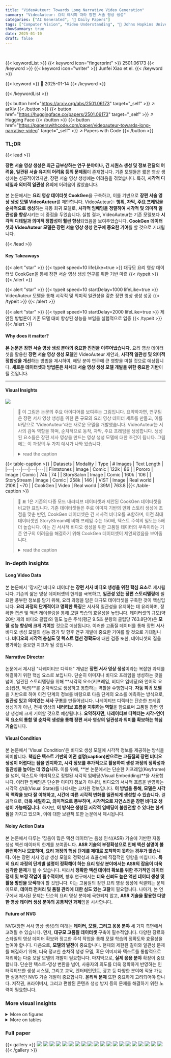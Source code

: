 ```yaml
---
title: "VideoAuteur: Towards Long Narrative Video Generation"
summary: "VideoAuteur: 요리 레시피 따라 장편 서술 영상 생성"
categories: ["AI Generated", "🤗 Daily Papers"]
tags: ["Computer Vision", "Video Understanding", "🏢 Johns Hopkins University",]
showSummary: true
date: 2025-01-10
draft: false
---
```


<br>

{{< keywordList >}}
{{< keyword icon="fingerprint" >}} 2501.06173 {{< /keyword >}}
{{< keyword icon="writer" >}} Junfei Xiao et el. {{< /keyword >}}
 
{{< keyword >}} 🤗 2025-01-14 {{< /keyword >}}
 
{{< /keywordList >}}

{{< button href="https://arxiv.org/abs/2501.06173" target="_self" >}}
↗ arXiv
{{< /button >}}
{{< button href="https://huggingface.co/papers/2501.06173" target="_self" >}}
↗ Hugging Face
{{< /button >}}
{{< button href="https://paperswithcode.com/paper/videoauteur-towards-long-narrative-video" target="_self" >}}
↗ Papers with Code
{{< /button >}}




### TL;DR


{{< lead >}}

**장편 서술 영상 생성은 최근 급부상하는 연구 분야이나, 긴 시퀀스 생성 및 정보 전달의 어려움, 일관된 서술 유지의 어려움 등의 문제점**이 존재합니다. 기존 모델들은 짧은 영상 생성에는 성공적이었지만, 장편 서술 영상 생성에는 어려움을 겪었습니다.  특히, **시각적 디테일과 의미적 일관성 유지**에 어려움이 많았습니다.



본 논문에서는 **요리 영상 데이터셋 CookGen**을 구축하고, 이를 기반으로 **장편 서술 영상 생성 모델 VideoAuteur**를 제안합니다. VideoAuteur는 **행위, 자막, 주요 프레임을 순차적으로 생성**하는 자동 회귀 모델로, **시각적 임베딩을 정렬하여 시각적 및 의미적 일관성을 향상**시키는 데 중점을 두었습니다.  실험 결과, VideoAuteur는 기존 모델보다 **시각적 디테일과 의미적 정합성이 훨씬 향상**되었음을 보여주었습니다.  **CookGen 데이터셋과 VideoAuteur 모델은 장편 서술 영상 생성 연구에 중요한 기여**를 할 것으로 기대됩니다.

{{< /lead >}}


#### Key Takeaways

{{< alert "star" >}}
{{< typeit speed=10 lifeLike=true >}} 대규모 요리 영상 데이터셋 CookGen을 통해 장편 서술 영상 생성 연구를 위한 기반 마련 {{< /typeit >}}
{{< /alert >}}

{{< alert "star" >}}
{{< typeit speed=10 startDelay=1000 lifeLike=true >}} VideoAuteur 모델을 통해 시각적 및 의미적 일관성을 갖춘 장편 영상 생성 성공 {{< /typeit >}}
{{< /alert >}}

{{< alert "star" >}}
{{< typeit speed=10 startDelay=2000 lifeLike=true >}} 제안된 방법론이 기존 모델 대비 향상된 성능을 보임을 실험적으로 입증 {{< /typeit >}}
{{< /alert >}}

#### Why does it matter?
**본 논문은 장편 서술 영상 생성 분야의 중요한 진전을 이루어냈습니다.**  요리 영상 데이터셋을 활용한 **장편 서술 영상 생성 모델**인 VideoAuteur 제안과, **시각적 일관성 및 의미적 정합성을 개선**하는 방법을 제시하여,  해당 분야 연구에 큰 영향을 미칠 것으로 예상됩니다. **새로운 데이터셋과 방법론은 차세대 서술 영상 생성 모델 개발을 위한 중요한 기반**이 될 것입니다.

------
#### Visual Insights



![](https://arxiv.org/html/2501.06173/x2.png)

> 🔼 이 그림은 논문의 주요 아이디어를 보여주는 그림입니다.  요약하자면, 연구팀은 장편 서사 영상 생성을 위한 큰 규모의 요리 영상 데이터 세트를 만들고, 이를 바탕으로 ‘VideoAuteur’라는 새로운 모델을 개발했습니다. VideoAuteur는 서사의 감독 역할을 하며, 순차적으로 동작, 자막, 주요 프레임을 생성합니다. 생성된 요소들은 장편 서사 영상을 만드는 영상 생성 모델에 대한 조건이 됩니다. 그림에는 이 과정의 두 가지 예시가 나와 있습니다.
> <details>
> <summary>read the caption</summary>
> Figure 1: Long Narrative Video Generation. We curate a large-scale cooking video dataset to develop an interleaved auto-regressive model – VideoAuteur, which acts as a narrative director, sequentially generating actions, captions, and keyframes (two generated examples here). These elements condition a video generation model to create long narrative videos.
> </details>





{{< table-caption >}}
| Datasets | Modality | Type | # Images | Text Length |
|---|---|---|---|---|
| Flintstones | Image | Comic | 122k | 86 |
| Pororo | Image | Comic | 74k | 74 |
| StorySalon | Image | Comic | 160k | 106 |
| StoryStream | Image | Comic | 258k | 146 |
| VIST | Image | Real world | 210K | ~70 |
| CookGen | Video | Real world | 39M | 763.8 |{{< /table-caption >}}

> 🔼 표 1은 기존의 다중 모드 내러티브 데이터셋과 제안된 CookGen 데이터셋을 비교한 표입니다. 기존 데이터셋들은 주로 이미지 기반의 만화 스토리 생성에 초점을 맞춘 반면, CookGen 데이터셋은 긴 서사적 비디오를 포함하며, 이전 최대 데이터셋인 StoryStream에 비해 프레임 수는 150배, 텍스트 주석의 밀도는 5배 더 높습니다.  이는 긴 서사적 비디오 생성을 위한 고품질 데이터의 부족이라는 기존 연구의 어려움을 해결하기 위해 CookGen 데이터셋이 제안되었음을 보여줍니다.
> <details>
> <summary>read the caption</summary>
> Table 1: Comparison with multi-modal narrative datasets. Most existing datasets focus on image-based comic story generation. In contrast, our dataset consists of long narrative videos, containing 150×\times× the number of frames and 5×\times× the dense text annotations compared to the previous largest dataset, StoryStream.
> </details>





### In-depth insights


#### Long Video Data
본 논문에서 '장시간 비디오 데이터'는 **장편 서사 비디오 생성을 위한 핵심 요소**로 제시됩니다.  기존의 짧은 영상 데이터셋의 한계를 극복하고, **일관성 있는 장편 스토리텔링**에 필요한 풍부한 정보를 담기 위해, 요리 과정을 담은 대규모 데이터셋을 구축한 것이 핵심입니다.  **요리 과정의 단계적이고 명확한 특징**은 서사적 일관성을 유지하는 데 유리하며, 정확한 캡션 및 액션 레이블링을 통해 모델 학습의 효율성을 높입니다.  데이터셋의 규모(약 20만 개의 비디오 클립)와 밀도 높은 주석(평균 9.5초 분량의 클립당 763.8단어)은 **모델 성능 향상에 크게 기여**할 것으로 예상됩니다.  이러한 고품질 데이터를 통해 장편 서사 비디오 생성 모델의 성능 평가 및 향후 연구 개발에 중요한 기여를 할 것으로 기대됩니다.  **비디오의 시각적 충실도 및 텍스트 캡션 정확도**에 대한 검증 또한, 데이터셋의 질을 평가하는 중요한 지표가 될 것입니다.

#### Narrative Director
논문에서 제시된 "나레이티브 디렉터" 개념은 **장편 서사 영상 생성**이라는 복잡한 과제를 해결하기 위한 핵심 요소로 보입니다. 단순히 이미지나 비디오 프레임을 생성하는 것을 넘어, 일관된 스토리텔링을 위해 **시각적 요소(키프레임, 비디오 임베딩)와 언어적 요소(캡션, 액션)**를 순차적으로 생성하고 통합하는 역할을 수행합니다.  **자동 회귀 모델**을 기반으로 하여 이전 단계의 정보를 바탕으로 다음 단계의 요소를 예측하는 방식으로,  **일관성 있고 의미있는 서사 구조**를 만들어냅니다.  나레이티브 디렉터는 단순한 프레임 생성기가 아닌, 전체 영상의 **내러티브 흐름을 지휘하는 역할**을 함으로써 고품질 장편 영상 생성에 크게 기여할 것으로 예상됩니다.  **요약하자면, 나레이티브 디렉터는 시각-언어적 요소의 통합 및 순차적 생성을 통해 장편 서사 영상의 일관성과 의미를 확보하는 핵심 기술**입니다.

#### Visual Condition
본 논문에서 'Visual Condition'은 비디오 생성 모델에 시각적 정보를 제공하는 방식을 의미합니다.  **핵심은 텍스트 기반의 어떤 설명(caption)만으로는 고품질의 장편 비디오 생성이 어렵다는 점을 인지하고, 시각 정보를 추가적으로 활용하여 생성 과정의 정확성과 일관성을 높이는 데 있습니다.** 이를 위해, **본 논문에서는 단순한 키프레임(Keyframe)을 넘어, 텍스트와 의미적으로 정렬된 시각적 임베딩(Visual Embedding)**을 사용합니다. 이러한 임베딩은 단순한 이미지 정보가 아니라, 비디오의 서사적 흐름을 반영하는 시각적 상태(Visual State)를 나타내는 고차원 정보입니다.  **이 방법을 통해, 모델은 시각적 맥락을 보다 잘 이해하고, 시간에 따른 시각적 변화를 일관되게 생성할 수 있습니다.**  결과적으로, **더욱 세밀하고, 의미적으로 풍부하며, 시각적으로 자연스러운 장편 비디오 생성이 가능해집니다.**  하지만, **이 방식은 생성된 시각적 임베딩이 불완전할 수 있다는 한계점**을 가지고 있으며, 이에 대한 보완책 또한 논문에서 제시됩니다.

#### Noisy Action Data
본 논문에서 다루는 ‘잡음이 많은 액션 데이터’는 음성 인식(ASR) 기술에 기반한 자동 생성 액션 데이터의 한계를 보여줍니다. **ASR 기술의 부정확성으로 인해 액션 설명이 불완전하거나 모호하며, 요리 과정의 핵심 단계를 제대로 포착하지 못하는 경우가 많습니다.**  이는 장편 서사 영상 생성 모델의 정확성과 효율성에 직접적인 영향을 미칩니다. **특히 요리 과정의 단계별 설명이 정확해야 하는 요리 영상 분야에서는 ASR의 잡음이 더욱 심각한 문제**가 될 수 있습니다. 따라서 **정확한 액션 데이터 확보를 위한 추가적인 데이터 정제 및 보정 작업이 필수적이며**, 향후 연구에서는 **더욱 신뢰도 높은 액션 데이터 생성 및 활용 방안을 모색**해야 할 것입니다.  이는 고품질의 장편 요리 영상 생성에 직결되는 문제이므로, **데이터 전처리 및 품질 관리에 대한 심도 있는 고찰**이 필요합니다.  나아가, 본 연구에서 제시된 문제는 단순히 요리 영상 분야에 국한되지 않고, **ASR 기술을 활용한 다양한 영상 데이터 생성 분야의 공통적인 과제**임을 시사합니다. 

#### Future of NVG
NVG(장편 서사 영상 생성)의 미래는 **데이터, 모델, 그리고 응용 분야** 세 가지 측면에서 고려될 수 있습니다.  먼저, **대규모 고품질 데이터셋** 구축이 필수적입니다. 다양한 장르와 스타일의 영상 데이터 확보와 정교한 주석 작업을 통해 모델 학습의 정확도와 효율성을 높여야 합니다.  다음으로, **모델의 발전**이 중요합니다.  현재의 제한된 길이와 일관성 문제를 해결하기 위해, 더욱 정교한 순차적 생성 모델, 혹은 이미지와 텍스트를 통합적으로 처리하는 다중 모달 모델의 개발이 필요합니다.  마지막으로, **실제 응용 분야** 확장이 중요합니다.  단순한 텍스트-영상 변환을 넘어, 사용자의 의도를 더욱 정확하게 반영하는 인터랙티브한 생성 시스템, 그리고 교육, 엔터테인먼트, 광고 등 다양한 분야에 적용 가능한 실용적인 NVG 기술 개발이 중요합니다.  **윤리적 문제** 또한 중요하게 고려되어야 합니다.  저작권, 프라이버시, 그리고 편향된 콘텐츠 생성 방지 등의 문제를 해결하기 위한 노력이 필요합니다.


### More visual insights

<details>
<summary>More on figures
</summary>


![](https://arxiv.org/html/2501.06173/x3.png)

> 🔼 그림 2는 요리 과정을 보여주는 장편 비디오 데이터셋인 CookGen을 보여줍니다. 각 소스 비디오는 여러 클립으로 분할되고, 각 클립에는 'action' 레이블이 부여됩니다. HowTo100M 비디오의 경우 ASR(Automatic Speech Recognition)을 이용하여 얻은 가공된 의사 레이블을 사용하고, YouCook2 비디오는 수동으로 주석을 달았습니다. 최첨단 VLMs(Vision-Language Models), 즉 GPT-4와 미세 조정된 비디오 캡셔닝 모델을 사용하여 모든 비디오 클립에 대한 고품질 캡션을 제공합니다.
> <details>
> <summary>read the caption</summary>
> Figure 2: CookGen contains long narrative videos annotated with actions and captions. Each source video is cut into clips and matched with the labeled “actions”. We use refined pseudo labels from ASR for Howto100M videos and use manual annotations for Youcook2 videos. We use state-of-the-art VLMs (i.e. GPT-4o and a finetuned video captioner) to provide high-quality captions for all video clips.
> </details>



![](https://arxiv.org/html/2501.06173/x4.png)

> 🔼 본 그림은 논문의 4.1절 'Long Narrative Video Director'에서 제시된 장면으로, 비디오 감독 역할을 하는 시각 언어 모델(VLM)의 동작 과정을 보여줍니다. 사용자의 질의(예: 참치 샌드위치 요리 방법)와 초기 이미지-텍스트 쌍을 입력받아 VLM은 캡션, 행동, 시각적 상태를 단계별로 생성합니다. 각 비디오 클립은 시각적 임베딩 또는 이러한 임베딩에서 파생된 키프레임을 사용하여 생성됩니다. 이 연구에서는 시각적 잠재 공간, 시각적 임베딩에 대한 회귀 손실, 회귀 작업과 같은 주요 설계 선택에 중점을 둡니다.
> <details>
> <summary>read the caption</summary>
> Figure 3: Long Narrative Video Director. The video director, a Visual Language Model (VLM), takes a user query (e.g., “How to cook a tuna sandwich?”) and an initial image-text pair as input. It then generates captions, actions, and visual states step-by-step. Each video clip is created using either visual embeddings or a keyframe derived from these embeddings. This study focuses on key design choices, such as the visual latent space, regression loss for visual embeddings, and the regression task.
> </details>



![](https://arxiv.org/html/2501.06173/x5.png)

> 🔼 이 그림은 본 논문의 4.2절 'Visual-Conditioned Video Generation'에서 제시된 비디오 생성 모델의 구조를 보여줍니다.  본 논문에서 제안하는 방법은, 텍스트와 시각적 정보를 모두 생성하는 interleaved auto-regressive director를 사용하여 비디오 생성 과정을 제어합니다.  이 디렉터는 keyframes (VAE embeddings) 또는 interleaved director가 회귀한 CLIP latents를 조건으로 사용하여 비디오 생성을 가능하게 합니다.  또한, 비디오 생성 과정의 견고성을 높이기 위해 Gaussian noise, random masking, random shuffling과 같은 regularization 기법을 적용합니다. 이는 불완전한 시각적 임베딩으로 인한 문제를 완화하는 데 도움을 줍니다.  결론적으로, 본 그림은 텍스트와 시각적 정보의 결합을 통한 비디오 생성의 핵심 아이디어를 보여줍니다.
> <details>
> <summary>read the caption</summary>
> Figure 4: Visual-Conditioned video generation. Our interleaved auto-regressive director generates both text and visual conditions, enabling the video generation process to be conditioned either on keyframes (VAE embeddings) or on CLIP latents regressed by the interleaved director. We apply Gaussain noise, random masking and random shuffling as regularization during the training process to improve robustness with the imperfect visual embeddings.
> </details>



![](https://arxiv.org/html/2501.06173/x6.png)

> 🔼 그림 5는 서로 다른 잠재 공간을 사용하여 자동 인코딩된 결과를 보여줍니다. SEED-X와 EMU-2는 모두 CLIP 비전 인코더와 확산 모델(미세 조정된 SDXL)을 자동 인코딩된 시각적 잠재 변수를 위한 디코더로 사용하지만, SEED-X는 의미론적으로 치우쳐져 있고 EMU-2는 시각적 세부 정보를 훨씬 더 많이 유지합니다. SDXL-VAE는 최상의 이미지 재구성 성능을 보여주지만, CLIP과 같은 이미지-텍스트 쌍에 대한 사전 훈련 없이는 잠재 공간이 언어와 정렬되지 않습니다.
> <details>
> <summary>read the caption</summary>
> Figure 5: Auto-encoded results with different latent spaces. While SEED-X and EMU-2 both use a CLIP vision encoder and a diffusion model (i.e. finetuned SDXL) as decoder for autoencoding visual latents, SEED-X is semantic-biased and EMU-2 keeps much more visual details. SDXL-VAE shows the best image reconstruction ability, however, the latent space is not aligned with language (i.e. without pretraining on image-text pairs like CLIP).
> </details>



![](https://arxiv.org/html/2501.06173/x7.png)

> 🔼 이 그림은 잠재적 회귀 오류를 시뮬레이션하여 생성된 시각적 잠재 공간의 크기와 방향이 정확한 잠재적 회귀에 얼마나 중요한지 보여줍니다. 가우시안 노이즈와 크기 조정 인자를 사용하여 잠재 벡터의 크기와 방향을 변경하는 실험을 수행했습니다. 재구성 결과를 통해 크기와 방향을 모두 유지하는 것이 정확한 잠재적 회귀에 필수적임을 확인했습니다. 크기만 조정하면 객체의 모양에 영향을 주지만 주요 의미 정보는 유지하는 반면, 노이즈를 추가하면 재구성 품질에 심각한 영향을 미치는 것을 알 수 있습니다.
> <details>
> <summary>read the caption</summary>
> Figure 6: Both Scale and Direction Matters. We experiment with pseudo regression errors by altering latent direction and scale using Gaussian noise and scaling factors. The reconstruction results confirm that preserving both scale and direction is essential for accurate latent regression.
> </details>



![](https://arxiv.org/html/2501.06173/extracted/6122171/figures/data_examples/4b9f63bb-965b-3804-a0e3-1a2dd3ffdce9/cb3cc791-5198-43a9-b6e0-ea2d5f90f3b0_frame_9.png)

> 🔼 그림 7은 요리 과정을 설명하는 긴 설명을 생성하는 모델의 성능을 비교한 예시입니다.  '마파 두부 요리 단계별 가이드'라는 전체적인 지시와 첫 번째 단계의 액션, 캡션, 이미지 임베딩을 바탕으로, 제안된 모델이 액션, 캡션, 이미지 임베딩을 순차적으로 생성하여 요리 과정을 단계별로 구성하는 과정을 보여줍니다.  EMU-2와 SEED-X라는 두 가지 다른 방법으로 생성된 키프레임(이미지 잠재 공간에서 디코딩된)을 상단 두 줄에 보여주는데, 생성된 이미지들은 현실적이고 시각적 일관성이 높지만 최첨단 텍스트-이미지 모델인 SDXL과 FLUX.1-s에 비해 미적으로는 다소 부족합니다.
> <details>
> <summary>read the caption</summary>
> Figure 7: Quality Comparison Example. Given a global system prompt—“Step-by-step guide to cooking mapo tofu:”—along with the action, caption, and image embeddings of the first step keyframe, our interleaved director sequentially generates ”actions,” ”captions,” and image embeddings to construct a narrative on how to cook the dish step by step. The first two rows display the directly generated keyframes (decoded from the image latents) using the EMU-2 and SEED-X latent spaces. The generated images are realistic with strong visual consistency but are less aesthetically refined than those produced by state-of-the-art text-to-image models, i.e. SDXL and FLUX.1-s.
> </details>



![](https://arxiv.org/html/2501.06173/extracted/6122171/figures/data_examples/4b9f63bb-965b-3804-a0e3-1a2dd3ffdce9/79e3483c-66cc-4c11-bbd2-d91d89cd5fb3_frame_9.png)

> 🔼 이 그림은 논문의 CookGen 데이터셋에서 발췌한 예시로, 고품질 설명과 함께 요리 과정의 세부적인 다중 모드 정보를 제공합니다. 그림에는 닭고기 허벅지에서 과도한 지방과 껍질을 제거하는 행위와 함께, 나무 도마 위에서 닭고기를 손질하는 사람의 모습이 자세히 묘사되어 있습니다. 검은색 손잡이가 달린 가위를 사용하여 닭고기 조각을 자르고, 투명한 매트 위에 닭고기 조각을 펼쳐놓은 모습이 보입니다. 이러한 상세한 묘사는 장편 서술 영상 생성에 이상적인 데이터셋임을 보여줍니다.
> <details>
> <summary>read the caption</summary>
> a Action: Elise works with chicken thighs, advises to trim excess skin and fat  Caption: A person is preparing chicken on a wooden cutting board. He uses a pair of black-handled scissors to cut through the chicken pieces, which are spread out on a clear cutting mat.
> </details>



![](https://arxiv.org/html/2501.06173/extracted/6122171/figures/data_examples/4b9f63bb-965b-3804-a0e3-1a2dd3ffdce9/9819634c-0a28-4fd2-900f-1bd7663c1f13_frame_9.png)

> 🔼 이 그림은 닭고기 요리법을 보여주는 요리 비디오의 한 장면입니다. 밝은 피부색의 사람이 나무 도마 위에 닭고기 조각을 준비하는 모습을 보여줍니다. 그는 닭고기 여러 조각을 흰 도마 위에 놓습니다. 이 장면은 뼈가 있는 닭가슴살이나 닭다리 등의 다른 닭고기 부위를 사용할 수 있는 옵션을 제시합니다.
> <details>
> <summary>read the caption</summary>
> b Action: She offers alternatives with chicken breast bone-in skin-on or chicken drumsticks  Caption: A person with light skin is preparing raw chicken pieces on a wooden surface. He places several pieces of chicken on a white cutting board.
> </details>



![](https://arxiv.org/html/2501.06173/extracted/6122171/figures/data_examples/4b9f63bb-965b-3804-a0e3-1a2dd3ffdce9/853fbbcf-ebe6-4d76-9ba0-60ed5b859201_frame_9.png)

> 🔼 이 그림은 논문의 3장 '장편 서술 영상 데이터' 섹션에 속하며, 요리 과정을 보여주는 비디오 클립의 한 장면을 캡처한 것입니다. 짧은 캡션 'Elise는 올리브 오일 두 스푼과 버터 한 스푼을 넣어 큰 프라이팬을 데웁니다.' 외에 추가 설명을 제공합니다. 그림에는 나무 주걱을 들고 주방에 서 있는 사람이 검은색 프라이팬에 작은 버터 조각을 넣는 장면이 자세히 묘사되어 있습니다. 이 그림은 장편 서술 비디오 생성을 위한 데이터셋의 질을 보여주는 예시로 사용됩니다.
> <details>
> <summary>read the caption</summary>
> c Action: Elise heats up a large skillet with two teaspoons of olive oil and a teaspoon of butter  Caption: A person is seen in a kitchen setting, holding a wooden spoon. He places a small piece of butter into a black frying pan on a gas stove.
> </details>



![](https://arxiv.org/html/2501.06173/extracted/6122171/figures/data_examples/4b9f63bb-965b-3804-a0e3-1a2dd3ffdce9/14d5412b-3961-4a77-867b-ad42e4644e97_frame_9.png)

> 🔼 이 그림은 닭고기 조리 과정을 보여줍니다. 먼저 닭고기 조각을 뒤집어 4분 더 요리한 후, 팬에서 닭고기를 꺼내지만 갈색으로 된 조각들은 팬에 남겨둡니다.  이미지는 검은색 프라이팬에서 노릇노릇하게 익은 닭고기 조각들이 가스레인지 위에서 지글지글 끓고 있는 장면을 보여줍니다. 즉, 닭고기의 양면을 바삭하게 굽는 과정을 상세하게 보여주는 그림입니다.
> <details>
> <summary>read the caption</summary>
> d Action: Turn over the chicken pieces and cook for another 4 minutes Remove the chicken from the pan but keep the browned pieces in the pan  Caption: Golden-brown chicken pieces are sizzling in a black frying pan on a gas stove.
> </details>



![](https://arxiv.org/html/2501.06173/extracted/6122171/figures/data_examples/4b9f63bb-965b-3804-a0e3-1a2dd3ffdce9/0ecc566e-7dfd-4b76-93d7-c6b883155674_frame_9.png)

> 🔼 이 그림은 요리 과정을 보여주는 비디오의 한 장면을 캡처한 것입니다. 짧은 설명은 '남은 기름에 오르조를 볶고, 전통적인 쌀 필라프처럼 같은 방법으로 요리합니다.' 입니다. 더 자세한 설명을 추가하면 다음과 같습니다. 검은색 프라이팬에서 쌀을 요리하는 사람의 모습을 보여줍니다. 사람은 유리 그릇에서 프라이팬에 쌀을 붓고, 나무 주걱을 사용하여 쌀을 펴고 저어줍니다. 이 그림은 요리 과정을 단계적으로 보여주는 비디오 데이터셋의 일부이며, 각 단계는 행동(Action)과 캡션(Caption)으로 자세히 설명되어 있습니다. 
> <details>
> <summary>read the caption</summary>
> a Action: Use the remaining oil in the pan to brown the orzo Cook the orzo like a traditional rice pilaf, using the same method as before  Caption: A person is cooking rice in a black frying pan on a gas stove. He pours the rice from a glass bowl into the pan, then uses a wooden spatula to spread and stir the rice.
> </details>



![](https://arxiv.org/html/2501.06173/extracted/6122171/figures/data_examples/4b9f63bb-965b-3804-a0e3-1a2dd3ffdce9/0922b956-f019-4159-b10e-1877db94cee3_frame_9.png)

> 🔼 이 그림은 논문의 데이터셋 부분에서 요리 과정을 보여주는 장면의 한 예시입니다. 파란색 셔츠를 입은 사람이 검은색 프라이팬에서 밥을 볶고 있는데, 나무 주걱을 사용하여 밥이 골고루 익도록 저어주고 있습니다.  실제 자막은 간단하지만, 더 자세한 설명을 덧붙여 이해도를 높였습니다.
> <details>
> <summary>read the caption</summary>
> b Action: Add 2 cups of gordo’s to a hot pan  Caption: A person wearing a blue shirt is cooking rice in a black frying pan on a stovetop. Using a wooden spatula, he stirs the rice, ensuring it is evenly cooked.
> </details>



![](https://arxiv.org/html/2501.06173/extracted/6122171/figures/data_examples/4b9f63bb-965b-3804-a0e3-1a2dd3ffdce9/387813c2-d764-4cc3-8eff-5191cce26754_frame_9.png)

> 🔼 이 그림은 여성이 냄비에 다진 양파와 밥을 넣고 빵가루를 입힌 닭고기를 추가하여 요리하는 모습을 보여줍니다. 소스가 걸쭉해질 때까지 몇 분간 익힙니다. 사진은 요리 과정의 한 단계를 자세히 보여주는 여러 장면을 담고 있습니다.
> <details>
> <summary>read the caption</summary>
> c Action: Combine the mixture with the orzo and cook for a few minutes until the sauce thickens  Caption: A woman is cooking on a stovetop, adding pieces of breaded chicken to a pan filled with chopped onions and rice.
> </details>



![](https://arxiv.org/html/2501.06173/extracted/6122171/figures/data_examples/88a165ca-52de-359d-b4a6-df2c45d0deed/f6b4d584-520f-479e-b793-1fd7490dad1b_frame_9.png)

> 🔼 이 그림은 완성된 요리의 모습을 보여줍니다. 검은색 프라이팬에 구운 치킨 조각이 여러 가지 채소와 곡물과 함께 담겨져 있습니다. 오르조가 국물을 완전히 흡수하고 치킨이 완전히 익을 때까지 10-12분간 조리한 후 불에서 내려 5분간 그대로 두었다가 알 수 없는 양념을 뿌린 상태입니다.
> <details>
> <summary>read the caption</summary>
> d Action: Stock is cooked until orzo has fully absorbed liquid and chicken is cooked through, about 10-12 minutes Dish is removed from heat and left to sit for five minutes Dish is sprinkled with unspecified seasoning  Caption: A delicious dish of roasted chicken pieces is presented in a black skillet, surrounded by a colorful mix of diced vegetables and grains.
> </details>



![](https://arxiv.org/html/2501.06173/extracted/6122171/figures/data_examples/88a165ca-52de-359d-b4a6-df2c45d0deed/cacb3591-8eaf-4cd0-b738-bb993911758b_frame_9.png)

> 🔼 그림 9는 논문의 CookGen 데이터셋에서 가져온 두 가지 데이터 예시를 보여줍니다. 각 예시는 요리 과정에 대한 자세한 다중 모드 정보를 제공하는 고품질 설명으로 주석이 달려 있습니다. 이러한 설명에는 주요 동작과 해당 시각적 설명이 구조적으로 주석이 달려 있어 장편 내러티브 비디오 생성에 이상적인 데이터셋임을 보여줍니다. 그림은 '원 팟 치킨 앤 오르조' 레시피의 요리 과정을 보여줍니다.
> <details>
> <summary>read the caption</summary>
> Figure 9: Data examples with annotated “actions” and “captions”. A video of cooking recipe of “One Pot Chicken and Orzo”.
> </details>



![](https://arxiv.org/html/2501.06173/extracted/6122171/figures/data_examples/88a165ca-52de-359d-b4a6-df2c45d0deed/b0495d33-dc02-4820-abcd-17446a417b38_frame_9.png)

> 🔼 이 그림은 레인보우 브로큰 글래스 젤리를 만드는 과정을 보여줍니다. 다양한 색깔의 젤리 조각들이 기하학적 패턴으로 배열되어 검은색 배경 위에 놓여 있습니다. 젤리는 빨간색, 녹색, 파란색, 보라색 등 여러 가지 색상으로 구성되어 있으며, 마치 깨진 유리처럼 보이는 독특한 시각적 효과를 만들어냅니다.
> <details>
> <summary>read the caption</summary>
> a Action: Hi everyone, this one’s called rainbow broken glass jello  Caption: A colorful, multi-layered dessert is displayed on a black surface. The dessert features vibrant red, green, blue, and purple segments, arranged in a geometric pattern.
> </details>



![](https://arxiv.org/html/2501.06173/extracted/6122171/figures/data_examples/88a165ca-52de-359d-b4a6-df2c45d0deed/29ccce5e-4e9e-42bd-be18-7265cc947e5e_frame_9.png)

> 🔼 이 그림은 냉장고 문쪽 선반의 내부를 보여줍니다. 용기에는 진한 파란색, 주황색, 빨간색 액체가 채워져 있습니다.  짧은 설명은 젤리를 만들 때 일반적으로 두 컵의 끓는 물을 사용하지만, 이 경우에는 젤리를 더 단단하게 만들기 위해 한 컵만 사용한다는 내용입니다.
> <details>
> <summary>read the caption</summary>
> b Action: Now normally when you make jello you use two cups of boiling water, but in this case we’re only using one cup because we want the jello to be extra firm  Caption: The video shows the interior of a refrigerator, focusing on the door shelf. The containers are filled with dark, blue, orange, and red liquids.
> </details>



![](https://arxiv.org/html/2501.06173/extracted/6122171/figures/data_examples/88a165ca-52de-359d-b4a6-df2c45d0deed/a0ba8c37-c480-4258-9b76-9bb033a4441f_frame_9.png)

> 🔼 사진은 밝은 피부색을 가진 사람이 투명한 플라스틱 용기에 담긴 노란색 액체를 들고 내용물을 검사하는 모습을 보여줍니다. 이 이미지는 요리 과정 중 작은 용기를 더 큰 뜨거운 물이 담긴 용기에 넣는 것이 가장 쉬운 방법임을 설명하는 캡션과 함께 제공됩니다.
> <details>
> <summary>read the caption</summary>
> c Action: I find the easiest way to do this is to put the small container into a larger container of hot water  Caption: A person with light skin is holding a clear plastic container filled with a yellow liquid, inspecting its contents.
> </details>



![](https://arxiv.org/html/2501.06173/extracted/6122171/figures/data_examples/88a165ca-52de-359d-b4a6-df2c45d0deed/0a28014c-ceb7-48ac-bf33-65dfadba9fb9_frame_9.png)

> 🔼 이 그림은 젤리 조각을 자르는 사람의 모습을 보여줍니다.  더 자세히 설명하자면, 사람이 나무 도마 위에 놓인 노란색 젤리 블록의 가장자리를 푸는 모습부터 시작합니다.  젤리 블록을 꺼낸 후, 똑같은 크기의 정사각형 조각으로 자릅니다.  마지막으로, 각 조각을 반으로 잘라 균일한 크기의 조각들을 만듭니다. 이러한 단계들은 젤리를 다듬고 준비하는 과정을 보여줍니다.
> <details>
> <summary>read the caption</summary>
> d Action: Loosen the edges of the Jello piece Slide the Jello piece out and cut it into cubes Cut the Jello cubes into half-inch pieces  Caption: A person is slicing a block of yellow gelatin on a wooden cutting board, cutting it into uniform strips.
> </details>



![](https://arxiv.org/html/2501.06173/extracted/6122171/figures/data_examples/88a165ca-52de-359d-b4a6-df2c45d0deed/c5733ab8-5330-4c33-b966-bc2bad0dc903_frame_9.png)

> 🔼 이 그림은 다양한 색깔의 젤리 조각들을 9x13인치 유리 구이용기에 배열하는 과정을 보여줍니다. 녹색, 주황색, 보라색, 검은색 젤리 조각들의 위치를 조정하며 정돈하는 사람의 모습을 자세하게 보여줍니다.  이는 장황한 서술 방식의 비디오 생성에 적합한 데이터셋의 예시입니다.
> <details>
> <summary>read the caption</summary>
> a Action: Spread out the different colored Jello pieces in a 9 by 13 inch baking dish  Caption: A person is arranging colorful gelatin cubes in a glass baking dish, adjusting the placement of green, orange, purple, and black cubes.
> </details>



![](https://arxiv.org/html/2501.06173/extracted/6122171/figures/data_examples/88a165ca-52de-359d-b4a6-df2c45d0deed/6eb60d6a-7a49-4d4c-bb61-ec24b9673195_frame_9.png)

> 🔼 이 그림은 요리 과정을 보여주는 캡션과 이미지로 구성된 데이터셋의 예시입니다. 캡션 '두 컵의 물을 끓이고 젤라틴 두 봉지를 넣어 별도의 젤라틴 혼합물을 만드세요.'는 물이 담긴 투명한 유리 컵을 조리대에 올려놓고 사람이 흰 가루를 붓는 장면을 보여주는 이미지를 설명합니다. 더 자세한 설명은 물을 끓이고, 젤라틴 가루를 넣고, 잘 저어 섞는 과정까지 포함하여 요리 과정을 더욱 자세히 보여줍니다.
> <details>
> <summary>read the caption</summary>
> b Action: Make a separate gelatin mixture by boiling two cups of water and adding two envelopes of gelatin  Caption: A clear glass measuring cup is placed on a countertop, containing water. A person pours a white powder into it.
> </details>



![](https://arxiv.org/html/2501.06173/x8.png)

> 🔼 사진은 투명한 유리컵에 담긴 크리미한 혼합물을 사람이 열심히 휘젓는 모습을 보여줍니다. 이는 달콤한 연유를 젤라틴과 물 혼합물에 저어 넣는 과정을 보여주는 장면의 캡션입니다. 캡션은 이미지에 대한 자세한 설명을 제공하여, 행동, 도구, 그리고 재료에 대한 명확하고 간결한 묘사를 보여줍니다.
> <details>
> <summary>read the caption</summary>
> c Action: Stir the sweetened condensed milk into the gelatin and water mixture  Caption: A person is vigorously whisking a creamy mixture in a clear glass measuring cup.
> </details>



![](https://arxiv.org/html/2501.06173/x9.png)

> 🔼 사진은 크림색 액체로 채워진 유리 베이킹 접시를 보여줍니다. 여러 가지 색깔의 삼각형 유리 조각들이 위에 얹혀져 있습니다. 이 이미지는 젤리를 만들고 자르고 제공하는 과정의 한 단계를 보여주는 캡션과 함께 제공됩니다.
> <details>
> <summary>read the caption</summary>
> d Action: Let it set for several hours, then cut it into squares and serve  Caption: A glass baking dish is filled with a creamy white liquid, topped with colorful, triangular-shaped glass pieces.
> </details>



![](https://arxiv.org/html/2501.06173/extracted/6122171/figures/inverse_reconstruction/bb7c5f17-ed9e-469c-99e7-2f26d56da468/gt_frame.png)

> 🔼 이 그림은 논문의 CookGen 데이터셋에서 가져온 예시로, 무지개 깨진 유리 젤리를 만드는 과정을 보여줍니다. 그림에는 젤리 만들기의 주요 단계들을 보여주는 여러 개의 이미지 프레임이 나와 있으며, 각 프레임마다 해당 동작(Action)과 캡션(Caption)이 자세하게 주석으로 달려 있습니다.  이는 장문의 내러티브 비디오 생성을 위한 데이터셋의 다양한 모드(시각적, 언어적) 정보가 풍부하게 담겨 있음을 보여주는 예시입니다. 각 이미지는 젤리 재료 준비, 젤리 섞기, 젤리 틀에 붓기, 냉장 보관 등 젤리를 만드는 과정의 단계들을 시각적으로 보여주고, 해당 동작에 대한 설명과 캡션을 함께 제공합니다. 이를 통해 요리 과정을 자세하고 일관되게 묘사하는 데 데이터셋이 얼마나 효과적인지를 시각적으로 보여줍니다.
> <details>
> <summary>read the caption</summary>
> Figure 11: Data examples with annotated “actions” and “captions”. A video of preparing “Rainbow Broken Glass Jello”.
> </details>



![](https://arxiv.org/html/2501.06173/extracted/6122171/figures/inverse_reconstruction/bb7c5f17-ed9e-469c-99e7-2f26d56da468/generated.png)

> 🔼 이 그림은 논문의 비디오 데이터 통계를 보여줍니다. 전체 비디오 길이, 장면 분할된 비디오 클립의 길이, 그리고 각 비디오에서 선택된 클립 수에 대한 통계를 나타냅니다.  히스토그램은 각 범주에 해당하는 비디오 또는 클립의 개수를 보여줍니다. 이를 통해 연구에 사용된 비디오 데이터의 길이와 구성에 대한 전반적인 이해를 제공합니다.
> <details>
> <summary>read the caption</summary>
> Figure 12: Statistics on the video data. We do statistics on the video lengths of the collected whole videos, the clip lengths of the scene-cut video clips, and the number of clips selected for each video.
> </details>



![](https://arxiv.org/html/2501.06173/extracted/6122171/figures/inverse_reconstruction/02e8f1f2-a784-4e5a-8283-204be16c3d74/gt_frame.png)

> 🔼 이 그림은 논문의 3장, 'Long Narrative Video Data' 섹션에 포함되어 있으며, 비디오 데이터에 대한 텍스트 주석(annotation)의 통계를 보여줍니다. 구체적으로, 주석으로 달린 'actions'와 'captions'의 단어 수와 토큰 수(Llama [46] 토크나이저 사용)에 대한 분포를 보여주는 히스토그램을 제시합니다. 이를 통해 연구에서 사용된 데이터셋의 텍스트 정보의 질과 양에 대한 이해를 돕고,  narrative video generation 모델 학습에 적합한지 평가하는 데 도움이 되는 정보를 제공합니다.
> <details>
> <summary>read the caption</summary>
> Figure 13: Statistics on the text annotations. We do statistics on the number of words and tokens (Llama [46] tokenized) of annotated “actions” and “captions,” respectively.
> </details>



![](https://arxiv.org/html/2501.06173/extracted/6122171/figures/inverse_reconstruction/02e8f1f2-a784-4e5a-8283-204be16c3d74/generated.png)

> 🔼 그림 14는 지상 진실 영상과 GT 키프레임을 사용한 역방향 생성 영상을 보여줍니다. 어두운 색의 느린 밥솥에서 고기 조각들이 끓고 있습니다. 한 손이 걸쭉한 액체를 냄비에 붓고, 액체가 고기와 국물과 섞이게 합니다. 액체가 추가되면서 혼합물이 거품이 일고 걸쭉해집니다. 그 사람은 검은 숟가락으로 내용물을 저어 재료가 잘 섞이도록 합니다. 느린 밥솥은 고기를 계속 익히고, 고기는 부드럽고 잘 익은 것처럼 보입니다.
> <details>
> <summary>read the caption</summary>
> Figure 14: Left: Ground truth, Right: Inverse generation with GT keyframe. Caption: Chunks of meat are simmering in a dark-colored slow cooker. A hand pours a creamy liquid into the pot, causing the liquid to mix with the meat and broth. The mixture bubbles and thickens as the liquid is added. The person stirs the contents with a black spoon, ensuring the ingredients are well combined. The slow cooker continues to cook the meat, which appears tender and well-cooked.
> </details>



![](https://arxiv.org/html/2501.06173/extracted/6122171/figures/inverse_reconstruction/e7ff4206-dd19-49ea-8fd0-723a26ec5600/gt_frame.png)

> 🔼 그림은 원본 영상과, 기준 키프레임과 자막을 사용한 역추적 생성 영상을 보여줍니다. 검은색 소매를 입은 사람이 투명한 유리 그릇에 크림 같은 혼합물을 거품기로 저어 섞는 모습을 보여줍니다. 혼합물은 반죽이나 도우처럼 보이며 점차 부드럽고 고르게 변합니다. 사람의 왼손이 밝은색 조리대 위에 그릇을 고정시키고 있으며, 저는 동작이 일관되고 철저하여 혼합물이 잘 섞이도록 합니다. 배경은 단순하며 혼합 과정에 집중할 수 있도록 합니다. 즉,  왼쪽은 원본 영상, 오른쪽은 생성 영상입니다. 생성 영상은 원본 영상의 주요 특징을 잘 반영하고 있지만, 미묘한 차이가 있습니다.
> <details>
> <summary>read the caption</summary>
> Figure 15: Left: Ground truth, Right: Inverse generation with GT keyframe. Caption: A person wearing a black sleeve is whisking a creamy mixture in a clear glass bowl. The mixture appears to be a batter or dough, gradually becoming smoother and more uniform. The person’s left hand holds the bowl steady on a light-colored countertop. The whisking motion is consistent and thorough, ensuring the mixture is well-blended. The background is plain, focusing attention on the mixing process.
> </details>



![](https://arxiv.org/html/2501.06173/extracted/6122171/figures/inverse_reconstruction/e7ff4206-dd19-49ea-8fd0-723a26ec5600/generated.png)

> 🔼 이 그림은 요리 과정의 역방향 생성 결과를 보여줍니다.  왼쪽은 실제 영상의 장면이고, 오른쪽은 기준 키프레임과 자막을 사용하여 역으로 생성한 장면입니다.  붉은색 그릇에 걸쭉한 주황색 액체가 담겨 있고, 여성의 손이 흰 숟가락을 들고 액체 표면에 그림을 그리는 모습입니다.  흰 크림으로 얼굴을 만들고 눈과 입을 자세히 묘사합니다.  배경에는 붉은 토마토와 흰 냄비가 놓인 화강암 조리대가 있습니다. 여성은 계속해서 얼굴에 마무리 작업을 합니다.  역으로 생성한 장면은 실제 장면과 비슷하지만 세부적인 부분에서 약간의 차이가 있습니다.
> <details>
> <summary>read the caption</summary>
> Figure 16: Left: Ground truth, Right: Inverse generation with GT keyframe. Caption: A red bowl filled with a thick, orange liquid is placed on a stovetop. A woman’s hand, holding a white spoon, appears and begins to draw on the surface of the liquid. She creates a face with white cream, adding details to the eyes and mouth. The background shows a granite countertop with a bunch of red tomatoes and a white pot. The woman continues to add finishing touches to the face.
> </details>



![](https://arxiv.org/html/2501.06173/x10.png)

> 🔼 이 그림은 닭고기를 튀기는 과정을 보여주는 그림의 일부분입니다.  그림에서는 밀가루가 담긴 그릇에 날것의 닭고기 조각과 양념을 넣는 장면이 묘사되어 있습니다.  닭고기 튀김 요리의 첫 단계를 보여주는 시각적 설명으로,  요리 과정의 단계별 설명에 도움을 줍니다.
> <details>
> <summary>read the caption</summary>
> a Action: Add raw chicken pieces and seasoning to a bowl of flour.
> </details>



![](https://arxiv.org/html/2501.06173/x11.png)

> 🔼 이 그림은 요구르트 또는 버터밀크에 양념을 넣고 그릇에 버무리는 모습을 보여줍니다.  요리 과정의 한 단계로, 재료들을 섞어서 풍미를 더하고 맛을 균일하게 하기 위한 준비 과정입니다.  그릇 안에는 요구르트 또는 버터밀크와 다양한 양념들이 보이며, 누군가가 이 재료들을 숟가락이나 다른 도구를 사용하여 섞고 있는 모습을 볼 수 있습니다.
> <details>
> <summary>read the caption</summary>
> b Action: Mix yogurt or buttermilk with seasoning in a bowl.
> </details>



![](https://arxiv.org/html/2501.06173/x12.png)

> 🔼 이 그림은 튀김옷을 입힌 닭고기 조각을 고르게 튀김 반죽에 담그는 과정을 보여줍니다. 닭고기가 완전히 튀김옷으로 코팅되도록 하는 방법을 보여주는 단계별 설명입니다. 튀김옷을 입히는 동안 닭고기의 모양과 위치가 어떻게 변하는지 자세히 보여줍니다.
> <details>
> <summary>read the caption</summary>
> c Action: Dip chicken pieces into the batter to coat evenly.
> </details>



![](https://arxiv.org/html/2501.06173/x13.png)

> 🔼 이 그림은 튀김옷을 입힌 닭고기를 밀가루 반죽에 다시 한번 코팅하는 과정을 보여줍니다. 닭고기가 튀김옷을 골고루 묻도록 조심스럽게 밀가루 반죽에 담그는 모습을 자세히 보여줍니다. 닭고기 표면에 밀가루가 고르게 묻어 바삭한 식감을 더해줄 것으로 예상됩니다. 이는 닭고기 요리 과정의 중요한 단계이며, 최종 결과물의 맛과 질감에 영향을 미치는 요소입니다.
> <details>
> <summary>read the caption</summary>
> d Action: Coat the battered chicken in the flour mixture.
> </details>



![](https://arxiv.org/html/2501.06173/x14.png)

> 🔼 이 그림은 튀김옷을 입힌 닭고기를 뜨거운 기름에 튀겨 바삭하고 노릇노릇하게 익히는 과정을 보여줍니다.  닭고기가 골고루 익도록 뒤집는 모습과 완성된 튀김의 모습이 담겨져 있으며, 요리 과정을 시각적으로 보여주는 상세한 설명이 추가되어 이해도를 높였습니다.
> <details>
> <summary>read the caption</summary>
> e Action: Fry the coated chicken in hot oil until crispy and golden.
> </details>



![](https://arxiv.org/html/2501.06173/x15.png)

> 🔼 이 그림은 튀긴 닭고기에 양념을 뿌리고 제공하는 모습을 보여줍니다. 튀긴 후 닭고기에 양념을 고르게 뿌리는 과정과 완성된 요리를 담아냅니다. 이는 조리 과정의 마지막 단계이자 완성된 요리를 보여주는 시각적인 요소로서, 레시피의 완성도를 높이는 데 기여합니다.
> <details>
> <summary>read the caption</summary>
> f Action: Sprinkle seasoning on the fried chicken and serve.
> </details>



![](https://arxiv.org/html/2501.06173/x16.png)

> 🔼 그림 15는 제안된 모델이 '프라이드 치킨' 조리 과정을 여섯 개의 주요 단계(즉, 비디오 클립)로 효과적으로 보여주는 긴 서술형 비디오 생성의 예시입니다. 이 모델은 명확하고, 구조적이며, 단계별로 조리 과정을 설명하는 일관되고 포괄적인 비디오를 생성할 수 있는 능력을 보여줍니다. 각 단계는 조리 과정의 시각적 표현과 함께 자세한 캡션으로 주석이 달려 있습니다. 이러한 세부적인 단계는 모델이 일관되고 포괄적인 긴 서술형 비디오를 생성할 수 있음을 보여줍니다.
> <details>
> <summary>read the caption</summary>
> Figure 17: Video generation example. Our pipeline effectively accomplishes long narrative video generation by producing six essential steps (i.e., video clips) for cooking ”Fried Chicken.” It delivers a clear, structured, and instructional step-by-step narrative, showcasing the model’s capability to generate coherent and comprehensive videos.
> </details>



![](https://arxiv.org/html/2501.06173/x17.png)

> 🔼 유리 그릇에 다진 채소를 섞는 동작을 보여주는 그림입니다.  더 자세히 설명하자면, 요리 과정 중 채소를 다듬고 다진 후 유리 그릇에 담아 섞는 모습을 묘사하고 있습니다. 채소의 종류나 양념 여부 등 추가적인 정보는 그림만으로는 알 수 없습니다. 그림에는 요리사의 손이나 요리 도구 등도 함께 나타나 있을 수 있습니다.
> <details>
> <summary>read the caption</summary>
> a Action: Mix chopped vegetables in a glass bowl.
> </details>



![](https://arxiv.org/html/2501.06173/x18.png)

> 🔼 이미지는 다진 채소에 양념을 추가하는 과정을 보여줍니다.  더 자세히 설명하자면, 요리사나 요리하는 사람이 유리 또는 도자기 그릇에 다진 채소를 담고, 거기에 다양한 양념 (소금, 후추, 마늘, 생강 등)을 넣어 간을 맞추는 모습을 보여줍니다.  양념은 채소와 잘 섞이도록 저어주는 모습도 함께 보여질 수 있습니다.  전체적인 장면은 깨끗하고 정돈된 주방 환경에서 이루어지며, 요리의 준비 과정을 자세히 보여줍니다.
> <details>
> <summary>read the caption</summary>
> b Action: Add seasoning to the mixture of chopped vegetables.
> </details>



![](https://arxiv.org/html/2501.06173/x19.png)

> 🔼 이 그림은 양념된 채소를 완전히 섞는 과정을 보여줍니다.  요리사가 손으로 또는 주걱과 같은 도구를 사용하여 양념과 채소를 균일하게 섞는 모습이 자세히 묘사되어 있습니다.  이 과정은 재료들이 고르게 익고, 풍미가 잘 어우러지도록 하는 데 중요한 단계입니다. 사진은 여러 각도에서 촬영하여 요리 과정의 상세한 정보를 전달합니다.
> <details>
> <summary>read the caption</summary>
> c Action: Thoroughly mix the seasoned vegetable mixture.
> </details>



![](https://arxiv.org/html/2501.06173/x20.png)

> 🔼 이 그림은 닭고기와 채소를 섞는 과정을 보여줍니다.  더 자세히 설명하자면, 이미 잘게 썰어진 채소가 담긴 그릇에 닭고기 조각들을 넣고 잘 섞는 모습입니다. 이는 꼬치 요리를 만들기 위한 재료 준비 단계로 보이며, 닭고기와 채소가 골고루 섞여 양념이 잘 배도록 하는 중요한 과정입니다.
> <details>
> <summary>read the caption</summary>
> d Action: Add chicken pieces to vegetable and chicken mixture.
> </details>



![](https://arxiv.org/html/2501.06173/x21.png)

> 🔼 이 그림은 꼬치에 꽂힌 닭고기와 야채에 기름을 바르는 과정을 보여줍니다.  더 자세히 설명하자면, 그림은 꼬치에 꽂힌 재료들을 준비하고 있는 모습을 보여주며, 이는 요리 과정의 한 단계를 시각적으로 나타냅니다.  손으로 꼬치에 기름을 바르는 행위가 중점적으로 보여지고 있으며, 요리의 다음 단계로 넘어가기 위한 준비 과정임을 암시합니다. 이는 전체 요리 과정을 보여주는 일련의 이미지들 중 하나이며, 각 이미지는 요리의 단계별 과정을 보여주는 캡션과 함께 제공됩니다.
> <details>
> <summary>read the caption</summary>
> e Action: Brush oil onto the skewered chicken and vegetable kebabs.
> </details>



![](https://arxiv.org/html/2501.06173/x22.png)

> 🔼 이 그림은 닭고기와 채소 케밥을 준비하는 과정을 보여줍니다. 꼬치에 꿰어진 닭고기와 채소를 그릴 위에 놓는 장면입니다. 사진은 그릴 위에 꼬치가 가지런히 놓여있는 모습과 굽는 과정을 보여주는 여러 장면을 담고 있습니다. 더 자세히 설명하자면, 미리 양념된 닭고기와 채소를 꼬치에 꽂아 그릴 위에 올려놓고 굽는 모습을 보여주는 연속 사진입니다. 이는 긴 서술적 비디오 생성 파이프라인의 한 단계를 보여주는 예시이며, 이후에는 굽는 과정의 다른 단계들이 이어집니다.
> <details>
> <summary>read the caption</summary>
> f Action: Place the prepared chicken and vegetable kebabs onto a grill.
> </details>



![](https://arxiv.org/html/2501.06173/x23.png)

> 🔼 이 그림은 꼬치에 꽂힌 닭고기와 채소에 올리브 오일을 뿌리는 장면을 보여줍니다.  더 자세히 설명하자면, 이미 불에 구워지고 있는 꼬치에 올리브 오일을 추가하여, 음식의 풍미와 윤기를 더하고 더욱 먹음직스럽게 만들고자 하는 과정을 보여줍니다. 이는 요리 과정의 한 단계로, 전체 요리 과정에서 닭고기와 채소의 맛과 향을 더욱 증진시키는 중요한 부분입니다.
> <details>
> <summary>read the caption</summary>
> g Action: Drizzle olive oil over the chicken and vegetable kebabs.
> </details>



![](https://arxiv.org/html/2501.06173/x24.png)

> 🔼 이 그림은 꼬치에 꿰어진 닭고기와 채소를 굽는 과정을 보여줍니다.  화자는 꼬치들이 제대로 익고 있는지 확인하기 위해 그릴을 살펴봅니다. 그림에는 그릴 위에 놓인 여러 개의 꼬치와, 꼬치를 확인하는 사람의 손이 부분적으로 보입니다. 이는 요리 과정의 한 단계를 시각적으로 보여주는 정적인 이미지입니다.
> <details>
> <summary>read the caption</summary>
> h Action: Check on the grilling skewered chicken and vegetable kebabs.
> </details>



![](https://arxiv.org/html/2501.06173/x25.png)

> 🔼 그림 16은 '쉬시 카밥' 요리를 준비하는 과정의 8가지 중요 단계(즉, 비디오 클립)를 성공적으로 생성한 비디오 생성 예시입니다. 이는 비디오의 각 단계를 명확하고 구조적이며 단계별 설명을 제공하는 일관성 있고 포괄적인 비디오 콘텐츠를 생성하는 모델의 기능을 보여줍니다. 각 단계는 요리 과정의 연속성을 유지하는 동시에, 시각적 일관성과 정확성을 유지하면서 각 단계를 명확하고 자세하게 보여줍니다.
> <details>
> <summary>read the caption</summary>
> Figure 18: Video generation example. Our pipeline successfully generates eight crucial steps (i.e., video clips) to prepare the dish ”Shish Kabob.” This showcases a clear, structured, and instructional step-by-step narrative, demonstrating the model’s capability to produce coherent and comprehensive video content.
> </details>



![](https://arxiv.org/html/2501.06173/x26.png)

> 🔼 이 그림은 연어 필레에서 등뼈를 제거하는 동작을 보여줍니다.  더 자세히 설명하자면, 손이 연어 필레를 잡고 뼈를 제거하기 위해 칼을 사용하는 모습을 보여주는 여러 단계의 이미지 프레임이 포함되어 있습니다. 각 프레임은 이 동작의 연속적인 부분을 보여주는 시각적 정보를 제공합니다. 이는 요리 과정을 단계별로 시각적으로 보여주는 것이며, 논문에서 설명하는 장면의 일부입니다.
> <details>
> <summary>read the caption</summary>
> a Action: Cutting away the salmon fillet from the backbone
> </details>



![](https://arxiv.org/html/2501.06173/x27.png)

> 🔼 이 그림은 연어 필레를 고르게 여러 조각으로 자르는 과정을 보여줍니다.  더 자세히 설명하자면, 그림은 손질된 연어 필레가 작업대 위에 놓여 있는 모습부터 보여줍니다.  칼을 사용하여 연어 필레를 일정한 크기의 조각으로 나누는 과정이 시각적으로 보여지는데, 이는 요리 과정에서 연어를 일정한 크기로 자르는 것이 얼마나 중요한지를 강조합니다.  이러한 절단 과정은 조리가 더욱 효율적이고 균일하게 이루어지도록 돕습니다.  따라서 그림은 단순히 자르는 행위만 보여주는 것이 아니라, 요리 과정 전반에 걸친 효율성과 정확성을 시각적으로 보여주는 역할을 합니다.
> <details>
> <summary>read the caption</summary>
> b Action: Slicing the salmon fillet into even pieces
> </details>



</details>




<details>
<summary>More on tables
</summary>


{{< table-caption >}}
| Data Source | # Vid. (train/val) | # Clips | Clip Len. | # Clips / Vid. |
|---|---|---|---|---|
| YouCook2 | 1333 / 457 | ~10K | 19.6s | 7.7 |
| HowTo100M (subset) | 30039 / 933 | ~183K | 9.5s | 5.9 |{{< /table-caption >}}
> 🔼 표 2는 논문에서 사용된 요리 관련 비디오 데이터셋의 출처와 구성을 보여줍니다.  본 논문의 데이터셋은 YouCook2와 HowTo100M의 요리 관련 부분집합을 기반으로 제작되었습니다.  표에는 각 데이터셋의 비디오 수, 학습 및 검증에 사용된 비디오 수, 클립 수, 클립 길이, 비디오당 클립 수 등의 정보가 포함되어 있습니다. 이 표는 데이터셋의 규모와 특징을 간략하게 요약하여, 후속 실험의 기반이 되는 데이터셋에 대한 이해를 돕는 역할을 합니다.
> <details>
> <summary>read the caption</summary>
> Table 2: Long narrative dataset sources. Our dataset is built upon Youcook2 and a cooking subset of Howto100M.
> </details>

{{< table-caption >}}
| Validation Set | w/. GT keyframe | W/o. GT keyframe |
|---|---|---|
| # Clips | FVD | FVD |
| 5504 | **116.3** | 561.1 |{{< /table-caption >}}
> 🔼 이 표는 역방향 비디오 생성을 통해 비디오 캡션의 질을 평가한 결과를 보여줍니다.  키프레임을 사용한 경우와 사용하지 않은 경우 두 가지 상황에서 역방향 비디오 생성을 수행하여 원본 비디오를 재구성하는 품질을 평가하였습니다. FVD (Fréchet Video Distance) 점수를 사용하여 재구성된 비디오의 품질을 정량적으로 측정하였습니다. 낮은 FVD 점수는 높은 품질의 재구성을 의미합니다.  표는 키프레임을 사용했을 때와 사용하지 않았을 때의 FVD 점수를 비교하여 캡션의 질과 키프레임의 중요성을 보여줍니다.
> <details>
> <summary>read the caption</summary>
> Table 3: Inverse video generation. Evaluation of caption quality through inverse video generation with and without keyframes. FVD scores reflect reasonable video reconstruction quality.
> </details>

{{< table-caption >}}
| Score (0-100) | GPT-4o Evaluation |  | Human Evaluation |  | 
|---|---|---|---|---| 
|  | Qwen2-VL-72B | Ours | Qwen2-VL-72B | Ours | 
| 98.0 | 95.2 | **98.0** | 79.3 | **82.0** | {{< /table-caption >}}
> 🔼 표 4는 제안된 captioner와 Qwen2-VL-72B 모델의 caption 품질을 GPT-4와 사람 평가자의 두 가지 관점에서 비교 분석한 표입니다.  모델 크기가 훨씬 작음에도 불구하고, 제안된 captioner가 Qwen2-VL-72B 모델과 비슷한 성능을 보여줌을 보여줍니다.  GPT-4와 사람 평가자 모두에게서 경쟁력 있는 결과를 얻었다는 것을 의미합니다.  구체적으로는 caption의 완성도와 hallucination 여부를 평가 지표로 사용했습니다.
> <details>
> <summary>read the caption</summary>
> Table 4: Caption Quality Evaluation. We compare the caption quality between our captioner and the Qwen2-VL-72B model by both GPT-4o and human annotators. Our model achieves competitive results despite a much smaller model size.
> </details>

{{< table-caption >}}
| Method | Autoencoder Style | VL Aligned. | Recon. Ability | CLIP-T | FID |
|---|---|---|---|---|---| 
| SDXL-VAE | Variational U-Net | ✗ | High | 13.2 | 286.6 |
| EMU-2 | CLIP-Diffusion | ✓ | Medium | **25.4** | 76.7 |
| SEED-X | CLIP-Diffusion | ✓ | Low | 25.1 | **30.1** |{{< /table-caption >}}
> 🔼 표 5는 시각적 회귀를 위한 시각적 잠재 공간을 보여줍니다. 언어와의 상관관계가 제한적이기 때문에 VAE 잠재 공간은 단일 단계에서 자기 회귀 모델이 회귀하기 어렵습니다. 반면에 EMU-2 및 SEED-X와 같은 언어 정렬 잠재 공간은 상호 작용 방식으로 더 쉽고 효과적인 회귀를 허용합니다.  즉, VAE는 이미지 재구성 성능은 우수하지만 언어와의 연관성이 떨어져 시각적 생성 모델에 적용하기 어렵다는 것을 보여줍니다. 반면 CLIP 기반의 EMU-2 와 SEED-X는 시각-언어 통합이 잘 되어 있어 자기 회귀 모델에 적용이 용이합니다. 이 표는 다양한 잠재 공간에서의 회귀 성능 차이를 비교 분석하여, 어떤 방식의 잠재 공간이 자기 회귀 시각적 생성 모델에 적합한지 보여주는 실험 결과를 제시합니다.
> <details>
> <summary>read the caption</summary>
> Table 5: Visual latent spaces for visual regression. The VAE latent space is challenging for auto-regressive models to regress in a single step due to its limited correlation with language. In contrast, the language-aligned latent spaces (EMU-2 and SEED-X) allow for easier and effective regression in an interleaved manner.
> </details>

{{< table-caption >}}
| Loss Type |  | SEED-X Latent |  |  |  | EMU-2 Latent |  |  |  |
|---|---|---|---|---|---|---|---|---|---|---|
|  |  | Training |  | Validation |  | Training |  | Validation |  |
| MSE | Cos. | L2 Dist. | Cosine. | CLIP | FID | L2 Dist. | Cosine. | CLIP | FID |
| ✓ | ✗ | 0.41 | 0.82 | 23.6 | 31.9 | **1.3** | 0.78 | 25.1 | 80.1 |
| ✗ | ✓ | 1.1 | 0.82 | 24.1 | 32.1 | 2.5 | 0.79 | 23.5 | 115.3 |
| ✓ | ✓ | **0.41** | **0.83** | **25.1** | **30.1** | 1.4 | **0.79** | **25.4** | **76.7** |{{< /table-caption >}}
> 🔼 표 6은 크기와 방향을 고려한 회귀 손실에 대한 실험 결과를 보여줍니다.  훈련 과정의 수렴 추세를 추적하고, 검증 세트에서 CLIP-T 및 FID 지표를 사용하여 모델을 평가했습니다. Seed-X 및 EMU-2 잠재 공간 모두 MSE 손실과 코사인 유사도 손실을 함께 사용하여 크기와 방향을 모두 고려했을 때 최상의 성능을 보였습니다. Seed-X와 EMU-2의 원래 회귀 손실 설정은 회색으로 표시되어 있습니다.
> <details>
> <summary>read the caption</summary>
> Table 6: Regression loss with scale and direction. We track the training convergence and evaluate models with the CLIP-T and FID metrics on the validation set. Both Seed-X and EMU-2 latent space show that a combination of both MSE loss and Cosine Similarity loss considering both scale and direction performs best. SEED-X and EMU-2 original regression loss setting is grayed.
> </details>

{{< table-caption >}}
| Regression Task |  | Training |  | Validation |  |
|---|---|---|---|---|---|---|
| Action → Vis. Embed. |  | L2 Dist. | Cosine Sim. | CLIP-T | FID |  |
|  |  | 0.43 | 0.82 | 22.7 | 27.9 |  |
| Caption → Vis. Embed. |  | 0.41 | 0.82 | 25.7 | 26.1 |  |
| Action → Caption → Vis. Embed. |  | **0.41** | **0.83** | **26.1** | **25.3** |  |{{< /table-caption >}}
> 🔼 표 7은 '행동(Actions)'에서 '시각적 상태(Visual States)'로의 전이 과정을 보여줍니다.  훈련 과정의 수렴을 추적하기 위해 L2 거리와 코사인 유사도 점수를 보고하며, 생성된 이미지는 CLIP 점수와 FID 점수로 평가합니다. 모델은 수집된 HowTo100M 하위 데이터셋을 사용하여 훈련 및 평가되었고, 시각적 회귀에는 SEED-X 잠재 벡터가 사용되었습니다.
> <details>
> <summary>read the caption</summary>
> Table 7: From “Actions” to “Visual States”. We report the L2 distance and cosine similarity scores for tracking the training convergence and evaluate the generation images with CLIP score and FID score. Models are trained and evaluated on the collected Howto100M subset. SEED-X latent is used for visual regression.
> </details>

{{< table-caption >}}
| Latent condition | Gen. strategy | Aesthetic | Realistic | Visual consist. | Narrative |
|---|---|---|---|---|---|---|
| EMU-2 Latent | Interleaved | 0.7 | 1.2 | 2.9 | 2.2 |
| SEED-X Latent | Interleaved | 2.1 | 4.3 | 4.5 | 4.4 |
| Text (SDXL) | Language-centric | 4.0 | 2.9 | 3.3 | 4.0 |
| Text (FLUX.1-s) | Language-centric | 4.8 | 3.1 | 3.4 | 4.4 |{{< /table-caption >}}
> 🔼 표 8은 다양한 잠재적 조건화 및 생성 전략을 의미적 정렬, 미적 품질, 시각적 일관성 및 서사적 일관성을 기준으로 비교한 표입니다. 각 측면은 1점(비슷함)에서 5점(매우 좋음)까지 5단계로 평가됩니다. 점수가 높을수록 좋습니다.
> <details>
> <summary>read the caption</summary>
> Table 8: Human Evaluation – Interleaved vs. Language-centric. This table compares different latent conditioning and generation strategies based on semantic alignment, aesthetic quality, visual consistency, and narrative coherence. Each aspect is scored with five tiers: 1∼similar-to\sim∼5, score higher is better.
> </details>

{{< table-caption >}}
| Visual Condition | YouCook2 CLIP-T | YouCook2 FVD | HowTo100M CLIP-T | HowTo100M FVD |
|---|---|---|---|---|
| Keyframe | 25.9 | 557.7 | 26.6 | 541.1 |
| Embedding | **26.4** | **512.6** | **27.3** | **520.7** |{{< /table-caption >}}
> 🔼 표 9는 핵심 프레임과 비교하여, 제안된 인터리브 디렉터가 생성한 시각적 임베딩을 조건으로 생성된 비디오에 대한 CLIP-T 및 FVD 점수를 평가한 결과를 보여줍니다.  핵심 프레임을 조건으로 사용한 경우와 제안된 인터리브 디렉터가 생성한 시각적 임베딩을 조건으로 사용한 경우의 비디오 생성 성능을 비교 분석하여, 각 조건에 따른 비디오 품질 차이를 정량적으로 제시합니다. CLIP-T 점수는 비디오의 의미적 일관성을, FVD 점수는 비디오의 시각적 충실도를 나타냅니다.
> <details>
> <summary>read the caption</summary>
> Table 9: Keyframes vs. Visual Embeddings. Evaluate CLIP-T and FVD scores for video generation conditioned on keyframes versus visual embeddings generated by our interleaved director.
> </details>

{{< table-caption >}}
| Matching Tier | Action (Important Info.) | Object (Important Info.) | Score |
|---|---|---|---|
| Very Match | Good Coverage, No Hallucination | Good Coverage, No Hallucination | **100** |
| Good Match | Good Coverage, Limited Hallucination | Good Coverage, Limited Hallucination | **85** |
| Somehow Match | Fair Coverage, Some Hallucination | Fair Coverage, Some Hallucination | **70** |
| Not Match | Little Coverage or High Hallucination | Little Coverage or High Hallucination | **0** |{{< /table-caption >}}
> 🔼 표 10은 사람 평가자들이 비디오 자막의 품질을 평가하는 데 사용한 규칙을 보여줍니다.  자막은 네 가지 매칭 등급(매우 일치, 양호 일치, 어느 정도 일치, 불일치)으로 평가되며, 각 등급은 비디오 요소의 적용 범위와 환각 수준에 따라 결정됩니다.  적용 범위는 자막이 비디오의 내용을 얼마나 잘 포괄하는지를 나타내고, 환각 수준은 자막에 비디오에 없는 내용이 얼마나 포함되어 있는지를 나타냅니다.  이 표는 각 매칭 등급에 대한 설명과 점수를 제공합니다.
> <details>
> <summary>read the caption</summary>
> Table 10: Human Evaluation Matching Rules. Captions are rated based on coverage and hallucination levels, using four matching tiers.
> </details>

{{< table-caption >}}
| Configuration | Setting |
|---|---| 
| Image resolution | 448 × 448 |
| Optimizer | AdamW |
| Optimizer hyperparameters | β₁ = 0.9, β₂ = 0.98, ϵ = 10⁻⁶ |
| Peak learning rate | 2 × 10⁻⁴ |
| Learning rate schedule | Linear warm-up, cosine decay |
| Gradient clip | 1.0 |
| Total training steps | 2,500 |
| Warm-up steps | 200 |
| Batch size | 512 |
| Numerical precision | bfloat16 |
| Training context pairs | [2, 8] |
| Inference context pairs | 8 |{{< /table-caption >}}
> 🔼 표 11은 논문의 4.1.1절 'Interleaved Image-Text Director'에서 제시된, 이미지와 텍스트가 교차적으로 생성되는 모델의 구현 세부 정보를 보여줍니다.  구체적으로, 이미지 해상도, 최적화 알고리즘(AdamW), 학습률, 학습률 조정 방식(선형 워밍업, 코사인 감쇠), 그래디언트 클리핑 값, 총 학습 단계, 워밍업 단계, 배치 크기, 수치 정밀도, 학습 시 사용하는 컨텍스트 쌍 개수, 추론 시 사용하는 컨텍스트 쌍 개수 등 모델 학습 및 추론 과정에 대한 세부적인 설정 값들을 포함합니다. 이러한 정보는 모델의 재현성을 확보하고 다른 연구자들이 동일한 실험을 재현하는 데 도움을 줍니다.
> <details>
> <summary>read the caption</summary>
> Table 11: Implementation details of the interleaved auto-regressive model.
> </details>

{{< table-caption >}}
| Configuration | Setting |
|---|---| 
| Image/Video resolution | 448x448xT |
| Optimizer | AdamW |
| Optimizer hyperparameters | β₁=0.9,β₂=0.95,ϵ=10⁻⁸ |
| Peak learning rate | 1x10⁻⁵ |
| Learning rate schedule | Linear warm-up, constant |
| Gradient clip | 1.0 |
| Total training steps | 20,000 |
| Warm-up steps | 1,000 |
| Batch size | 64 |
| Numerical precision | bfloat16 |{{< /table-caption >}}
> 🔼 표 12는 본 논문의 4.2절 'Visual-Conditioned Video Generation' 섹션에 포함된 표로, 시각적 조건화 비디오 생성 모델의 구현 세부 정보를 보여줍니다.  구체적으로, 이미지/비디오 해상도, 최적화 알고리즘, 최적화 하이퍼파라미터, 최대 학습률, 학습률 스케줄, 그래디언트 클리핑, 총 학습 단계, 웜업 단계, 배치 크기, 그리고 수치적 정밀도 등의 세부 정보가 포함되어 있습니다.  이러한 정보는 모델의 학습 및 추론 과정을 이해하는 데 도움을 줍니다.
> <details>
> <summary>read the caption</summary>
> Table 12: Implementation details of the visual-conditioned video generation model.
> </details>

</details>




### Full paper

{{< gallery >}}
<img src="paper_images/1.png" class="grid-w50 md:grid-w33 xl:grid-w25" />
<img src="paper_images/2.png" class="grid-w50 md:grid-w33 xl:grid-w25" />
<img src="paper_images/3.png" class="grid-w50 md:grid-w33 xl:grid-w25" />
<img src="paper_images/4.png" class="grid-w50 md:grid-w33 xl:grid-w25" />
<img src="paper_images/5.png" class="grid-w50 md:grid-w33 xl:grid-w25" />
<img src="paper_images/6.png" class="grid-w50 md:grid-w33 xl:grid-w25" />
<img src="paper_images/7.png" class="grid-w50 md:grid-w33 xl:grid-w25" />
<img src="paper_images/8.png" class="grid-w50 md:grid-w33 xl:grid-w25" />
<img src="paper_images/9.png" class="grid-w50 md:grid-w33 xl:grid-w25" />
<img src="paper_images/10.png" class="grid-w50 md:grid-w33 xl:grid-w25" />
<img src="paper_images/11.png" class="grid-w50 md:grid-w33 xl:grid-w25" />
<img src="paper_images/12.png" class="grid-w50 md:grid-w33 xl:grid-w25" />
<img src="paper_images/13.png" class="grid-w50 md:grid-w33 xl:grid-w25" />
<img src="paper_images/14.png" class="grid-w50 md:grid-w33 xl:grid-w25" />
<img src="paper_images/15.png" class="grid-w50 md:grid-w33 xl:grid-w25" />
<img src="paper_images/16.png" class="grid-w50 md:grid-w33 xl:grid-w25" />
<img src="paper_images/17.png" class="grid-w50 md:grid-w33 xl:grid-w25" />
<img src="paper_images/18.png" class="grid-w50 md:grid-w33 xl:grid-w25" />
<img src="paper_images/19.png" class="grid-w50 md:grid-w33 xl:grid-w25" />
<img src="paper_images/20.png" class="grid-w50 md:grid-w33 xl:grid-w25" />
{{< /gallery >}}